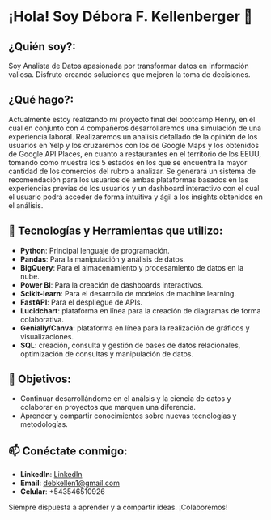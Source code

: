 # ¡Hola! Soy Débora F. Kellenberger 👋

## ¿Quién soy?:
Soy Analista de Datos apasionada por transformar datos en información valiosa. Disfruto creando soluciones que mejoren la toma de decisiones.

## ¿Qué hago?:
Actualmente estoy realizando mi proyecto final del bootcamp Henry, en el cual en conjunto con 4 compañeros desarrollaremos una simulación de una experiencia laboral. Realizaremos un analisis detallado de la opinión de los usuarios en Yelp y los cruzaremos con los de Google Maps y los obtenidos de Google API Places, en cuanto a restaurantes en el territorio de los EEUU, tomando como muestra los 5 estados en los que se encuentra la mayor cantidad de los comercios del rubro a analizar. Se generará un sistema de recomendación para los usuarios de ambas plataformas basados en las experiencias previas de los usuarios y un dashboard interactivo con el cual el usuario podrá acceder de forma intuitiva y ágil a los insights obtenidos en el análisis.

## 🔧 Tecnologías y Herramientas que utilizo:
- **Python**: Principal lenguaje de programación.
- **Pandas**: Para la manipulación y análisis de datos.
- **BigQuery**: Para el almacenamiento y procesamiento de datos en la nube.
- **Power BI**: Para la creación de dashboards interactivos.
- **Scikit-learn**: Para el desarrollo de modelos de machine learning.
- **FastAPI**: Para el despliegue de APIs.
- **Lucidchart**: plataforma en línea para la creación de diagramas de forma colaborativa.
- **Genially/Canva**: plataforma en línea para la realización de gráficos y visualizaciones.
- **SQL**: creación, consulta y gestión de bases de datos relacionales, optimización de consultas y manipulación de datos.

## 🚀 Objetivos:
- Continuar desarrollándome en el análsis y la ciencia de datos y colaborar en proyectos que marquen una diferencia.
- Aprender y compartir conocimientos sobre nuevas tecnologías y metodologías.

## 📫 Conéctate conmigo:
- **LinkedIn**: [LinkedIn](www.linkedin.com/in/debora-kellenberger)
- **Email**: debkellen1@gmail.com
- **Celular**: +543546510926

Siempre dispuesta a aprender y a compartir ideas. ¡Colaboremos!


